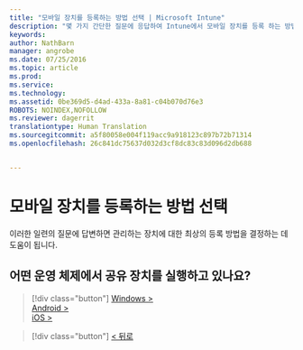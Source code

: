 ```yaml
---
title: "모바일 장치를 등록하는 방법 선택 | Microsoft Intune"
description: "몇 가지 간단한 질문에 응답하여 Intune에서 모바일 장치를 등록 하는 방법 결정"
keywords: 
author: NathBarn
manager: angrobe
ms.date: 07/25/2016
ms.topic: article
ms.prod: 
ms.service: 
ms.technology: 
ms.assetid: 0be369d5-d4ad-433a-8a81-c04b070d76e3
ROBOTS: NOINDEX,NOFOLLOW
ms.reviewer: dagerrit
translationtype: Human Translation
ms.sourcegitcommit: a5f80058e004f119acc9a918123c897b72b71314
ms.openlocfilehash: 26c841dc75637d032d3cf8dc83c83d096d2db688


---
```

# 모바일 장치를 등록하는 방법 선택

이러한 일련의 질문에 답변하면 관리하는 장치에 대한 최상의 등록 방법을 결정하는 데 도움이 됩니다.

## **어떤 운영 체제에서 공유 장치를 실행하고 있나요?**

  > [!div class="button"]
  [Windows >](/intune/deploy-use/enroll-corporate-owned-devices-with-the-device-enrollment-manager-in-microsoft-intune)<br>[Android >](/intune/deploy-use/enroll-corporate-owned-devices-with-the-device-enrollment-manager-in-microsoft-intune)<br>[iOS >](choose-how-to-enroll-devices5.md)

  > [!div class="button"]
  [< 뒤로](choose-how-to-enroll-devices3.md)



<!--HONumber=Aug16_HO5-->


